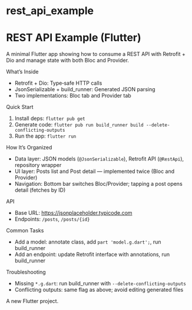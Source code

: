 # rest_api_example
# REST API Example (Flutter)

A minimal Flutter app showing how to consume a REST API with Retrofit + Dio and manage state with both Bloc and Provider.

What’s Inside
- Retrofit + Dio: Type‑safe HTTP calls
- JsonSerializable + build_runner: Generated JSON parsing
- Two implementations: Bloc tab and Provider tab

Quick Start
1) Install deps: `flutter pub get`
2) Generate code: `flutter pub run build_runner build --delete-conflicting-outputs`
3) Run the app: `flutter run`

How It’s Organized
- Data layer: JSON models (`@JsonSerializable`), Retrofit API (`@RestApi`), repository wrapper
- UI layer: Posts list and Post detail — implemented twice (Bloc and Provider)
- Navigation: Bottom bar switches Bloc/Provider; tapping a post opens detail (fetches by ID)

API
- Base URL: https://jsonplaceholder.typicode.com
- Endpoints: `/posts`, `/posts/{id}`

Common Tasks
- Add a model: annotate class, add `part 'model.g.dart';`, run build_runner
- Add an endpoint: update Retrofit interface with annotations, run build_runner

Troubleshooting
- Missing `*.g.dart`: run build_runner with `--delete-conflicting-outputs`
- Conflicting outputs: same flag as above; avoid editing generated files

A new Flutter project.
